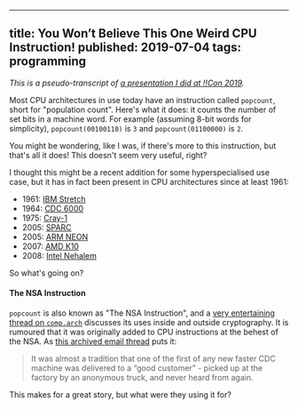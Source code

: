 --------------------------------------------------------------------------------
title: You Won’t Believe This One Weird CPU Instruction!
published: 2019-07-04
tags: programming
--------------------------------------------------------------------------------

_This is a pseudo-transcript of [a presentation I did at !!Con
2019](https://www.youtube.com/watch?v=bLFqLfz2Fmc)._

Most CPU architectures in use today have an instruction called `popcount`,
short for "population count".  Here's what it does: it counts the number of set
bits in a machine word. For example (assuming 8-bit words for simplicity),
`popcount(00100110)` is `3` and `popcount(01100000)` is `2`.

You might be wondering, like I was, if there's more to this instruction, but
that's all it does! This doesn't seem very useful, right?

I thought this might be a recent addition for some hyperspecialised use case,
but it has in fact been present in CPU architectures since at least 1961:

- 1961: [IBM Stretch](https://en.wikipedia.org/wiki/IBM_7030_Stretch)
- 1964: [CDC 6000](https://en.wikipedia.org/wiki/CDC_6000_series)
- 1975: [Cray-1](https://en.wikipedia.org/wiki/Cray-1)
- 2005: [SPARC](https://en.wikipedia.org/wiki/SPARC)
- 2005: [ARM NEON](https://en.wikipedia.org/wiki/ARM_architecture#Advanced_SIMD_(NEON))
- 2007: [AMD K10](https://en.wikipedia.org/wiki/AMD_10h)
- 2008: [Intel Nehalem](https://en.wikipedia.org/wiki/Nehalem_(microarchitecture))

So what's going on?

#### The NSA Instruction

`popcount` is also known as "The NSA Instruction", and a [very entertaining
thread on
`comp.arch`](https://groups.google.com/forum/#!msg/comp.arch/UXEi7G6WHuU/Z2z7fC7Xhr8J)
discusses its uses inside and outside cryptography. It is rumoured that it was
originally added to CPU instructions at the behest of the NSA. As [this
archived email thread](http://cryptome.org/jya/sadd.htm) puts it:

> It was almost a tradition that one of the first of any new faster CDC machine was delivered to a “good customer” - picked up at the factory by an anonymous truck, and never heard from again.

This makes for a great story, but what were they using it for?
